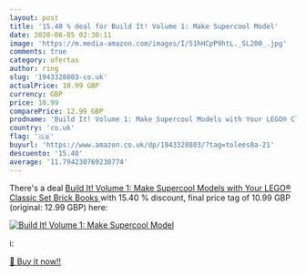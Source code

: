 ```yaml
---
layout: post
title: '15.40 % deal for Build It! Volume 1: Make Supercool Model'
date: 2020-06-05 02:30:11
image: 'https://m.media-amazon.com/images/I/51hHCpP9htL._SL200_.jpg'
comments: true
category: ofertas
author: ring
slug: '1943328803-co.uk'
actualPrice: 10.99 GBP
currency: GBP
price: 10.99
comparePrice: 12.99 GBP
prodname: 'Build It! Volume 1: Make Supercool Models with Your LEGO® Classic Set  Brick Books '
country: 'co.uk'
flag: '🇬🇧'
buyurl: 'https://www.amazon.co.uk/dp/1943328803/?tag=tolees0a-21'
descuento: '15.40'
average: '11.794230769230774'
---
```


There's a deal [Build It! Volume 1: Make Supercool Models with Your LEGO® Classic Set  Brick Books ](https://www.amazon.co.uk/dp/1943328803/?tag=tolees0a-21)  with  15.40 % discount, final price tag of  10.99 GBP (original: 12.99 GBP) here:

[![Build It! Volume 1: Make Supercool Model](https://m.media-amazon.com/images/I/51hHCpP9htL._SL200_.jpg)](https://www.amazon.co.uk/dp/1943328803/?tag=tolees0a-21)

ℹ️:


[🛒 Buy it now!!](https://www.amazon.co.uk/dp/1943328803/?tag=tolees0a-21)
